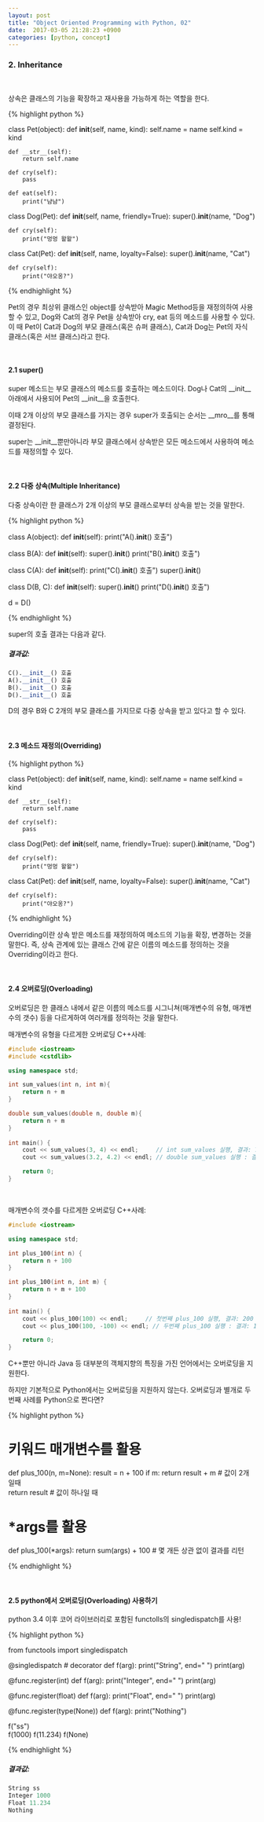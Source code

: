 ```yaml
--- 
layout: post
title: "Object Oriented Programming with Python, 02"
date:  2017-03-05 21:28:23 +0900
categories: [python, concept]
---
```



### 2. Inheritance
<br/>

상속은 클래스의 기능을 확장하고 재사용을 가능하게 하는 역할을 한다. 

{% highlight python %}

class Pet(object):
    def __init__(self, name, kind):
    self.name = name
    self.kind = kind

    def __str__(self):
        return self.name

    def cry(self):
        pass

    def eat(self):
        print("냠냠")
    

class Dog(Pet):
    def __init__(self, name, friendly=True):
        super().__init__(name, "Dog")

    def cry(self):
        print("멍멍 왈왈")


class Cat(Pet):
    def __init__(self, name, loyalty=False):
        super().__init__(name, "Cat")

    def cry(self):
        print("야오옹?")

{% endhighlight %}

Pet의 경우 최상위 클래스인 object를 상속받아 Magic Method등을 재정의하여 사용할 수 있고, 
Dog와 Cat의 경우 Pet을 상속받아 cry, eat 등의 메소드를 사용할 수 있다. 이 때 Pet이 Cat과 Dog의 부모 클래스(혹은 슈퍼 클래스), Cat과 Dog는 Pet의 자식 클래스(혹은 서브 클래스)라고 한다. 

<br/>


#### 2.1 super()
super 메소드는 부모 클래스의 메소드를 호출하는 메소드이다. Dog나 Cat의 \_\_init\_\_아래에서 사용되어 
Pet의 \_\_init\_\_을 호출한다. 

이때 2개 이상의 부모 클래스를 가지는 경우 super가 호출되는 순서는 \_\_mro\_\_를 통해 결정된다.

super는 \_\_init\_\_뿐만아니라 부모 클래스에서 상속받은 모든 메소드에서 사용하여 메소드를 재정의할 수 있다.


<br/>



#### 2.2 다중 상속(Multiple Inheritance)

 다중 상속이란 한 클래스가 2개 이상의 부모 클래스로부터 상속을 받는 것을 말한다. 


{% highlight python %}

class A(object):
    def __init__(self):
        print("A().__init__() 호출")
    

class B(A):
    def __init__(self):
        super().__init__()
        print("B().__init__() 호출")


class C(A):
    def __init__(self):
        print("C().__init__() 호출")
        super().__init__()


class D(B, C):
    def __init__(self):
        super().__init__()
        print("D().__init__() 호출")

d = D()

{% endhighlight %}

super의 호출 결과는 다음과 같다. 

##### **결과값**:
```python
C().__init__() 호출
A().__init__() 호출
B().__init__() 호출
D().__init__() 호출
```

D의 경우 B와 C 2개의 부모 클래스를 가지므로 다중 상속을 받고 있다고 할 수 있다.

<br/>

#### 2.3 메소드 재정의(Overriding)

{% highlight python %}

class Pet(object):
    def __init__(self, name, kind):
    self.name = name
    self.kind = kind

    def __str__(self):
        return self.name

    def cry(self):
        pass
    

class Dog(Pet):
    def __init__(self, name, friendly=True):
        super().__init__(name, "Dog")

    def cry(self):
        print("멍멍 왈왈")


class Cat(Pet):
    def __init__(self, name, loyalty=False):
        super().__init__(name, "Cat")

    def cry(self):
        print("야오옹?")

{% endhighlight %}

Overriding이란 상속 받은 메소드를 재정의하여 메소드의 기능을 확장, 변경하는 것을 말한다. 즉, 상속 관계에 있는
클래스 간에 같은 이름의 메소드를 정의하는 것을 Overriding이라고 한다. 

<br/>

#### 2.4 오버로딩(Overloading) 

오버로딩은 한 클래스 내에서 같은 이름의 메소드를 시그니쳐(매개변수의 유형, 매개변수의 갯수) 등을 다르게하여 여러개를 정의하는 것을 말한다. 


매개변수의 유형을 다르게한 오버로딩 C++사례: 
```C++
#include <iostream>
#include <cstdlib>

using namespace std;

int sum_values(int n, int m){
    return n + m
}

double sum_values(double n, double m){
    return n + m
}
    
int main() {
    cout << sum_values(3, 4) << endl;     // int sum_values 실행, 결과: 7
    cout << sum_values(3.2, 4.2) << endl; // double sum_values 실행 : 결과: 7.4

    return 0;
}
```

<br/>

매개변수의 갯수를 다르게한 오버로딩 C++사례: 
```C++
#include <iostream>

using namespace std;

int plus_100(int n) {
    return n + 100
}

int plus_100(int n, int m) {
    return n + m + 100
}
    
int main() {
    cout << plus_100(100) << endl;     // 첫번째 plus_100 실행, 결과: 200
    cout << plus_100(100, -100) << endl; // 두번째 plus_100 실행 : 결과: 100

    return 0;
}
```

C++뿐만 아니라 Java 등 대부분의 객체지향의 특징을 가진 언어에서는 오버로딩을 지원한다. 

하지만 기본적으로 Python에서는 오버로딩을 지원하지 않는다. 
오버로딩과 별개로 두번째 사례를 Python으로 짠다면? 

{% highlight python %}

# 키워드 매개변수를 활용
def plus_100(n, m=None):
    result = n + 100
    if m:
        return result + m   # 값이 2개 일때  
    return result           # 값이 하나일 때


# *args를 활용
def plus_100(*args):
    return sum(args) + 100 # 몇 개든 상관 없이 결과를 리턴

{% endhighlight %}

<br/>

#### 2.5 python에서 오버로딩(Overloading) 사용하기 

python 3.4 이후 코어 라이브러리로 포함된 functolls의 singledispatch를 사용!

 {% highlight python %}

from functools import singledispatch

@singledispatch # decorator
def f(arg):
    print("String", end=" ")
    print(arg)

@func.register(int)
def f(arg):
    print("Integer", end=" ")
    print(arg)

@func.register(float)
def f(arg):
    print("Float", end=" ")
    print(arg)

@func.register(type(None))
def f(arg):
    print("Nothing")


f("ss")       
f(1000)
f(11.234)
f(None)

{% endhighlight %}


##### **결과값**:
```python
String ss
Integer 1000
Float 11.234
Nothing
```